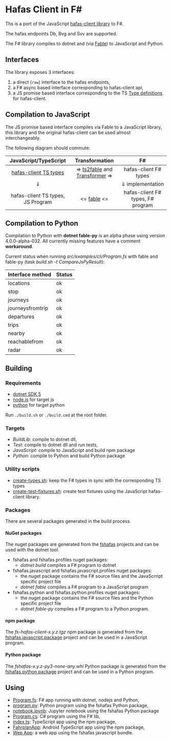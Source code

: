 # Hafas Client in F\#

Ths is a port of the JavaScript [hafas-client library](https://github.com/public-transport/hafas-client) to F#.

The hafas endpoints Db, Bvg and Svv are supported.

The F# library compiles to dotnet and (via [Fable](https://github.com/fable-compiler/Fable)) to JavaScript  and Python.

## Interfaces

The library exposes  3 interfaces:

1) a direct (`raw`) interface to the hafas endpoints,
2) a F# async based interface corresponding to hafas-client api,
3) a JS promise based interface corresponding to the TS [Type definitions](https://github.com/DefinitelyTyped/DefinitelyTyped/blob/master/types/hafas-client/index.d.ts) for hafas-client.

## Compilation to JavaScript

The JS promise based interface compiles via Fable to a JavaScript library, this library and the original hafas-client can be used almost interchangeably.

The following diagram should commute:

JavaScript/TypeScript | Transformation | F# |
:---------------:|:--------:|:------:|
[hafas-client TS types](https://github.com/DefinitelyTyped/DefinitelyTyped/blob/master/types/hafas-client/index.d.ts) | => [ts2fable](https://github.com/fable-compiler/ts2fable) and [Transformer](./src/transformer) => | hafas-client F# types |
 &#8659;|  | &#8659; implementation |
hafas-client TS types, JS Program | <= [fable](https://github.com/fable-compiler/fable) <= | hafas-client F# types, F# program|

## Compilation to Python

Compilation to Python with **dotnet fable-py** is an alpha phase using version 4.0.0-alpha-032. All currently missing features have a comment **workaround**.

Current status when running *src/examples/cli/Program.fs* with fable and fable-py (task *build.sh -t CompareJsPyResult*):

|Interface method|Status|
|---|---|
|locations|ok|
|stop|ok|
|journeys|ok|
|journeysfromtrip|ok|
|departures|ok|
|trips|ok|
|nearby|ok|
|reachablefrom|ok|
|radar|ok|

## Building

### Requirements

* [dotnet SDK 5](https://dotnet.microsoft.com/download)
* [node.js](https://nodejs.org/en/) for target js
* [python](https://www.python.org/) for target python

Run `./build.sh` or `./build.cmd` at the root folder.

### Targets

* *BuildLib*: compile to dotnet dll,
* *Test*: compile to dotnet dll and run tests,
* *JavaScript*: compile to JavaScript and build npm package
* *Python*: compile to Python and build Python package

### Utility scripts

* [create-types.sh](./scripts/create-types.sh): keep the F# types in sync with the corresponding TS types
* [create-test-fixtures.sh](./scripts/create-test-fixtures.sh): create test fixtures using the JavaScript hafas-client library.

### Packages

There are several packages generated in the build process.

#### NuGet packages

The nuget packages are generated from the [fshafas](src/fshafas) projects and can be used with the dotnet tool.

* fshafas and fshafas.profiles nuget packages:
  * *dotnet build* compiles a F# program to dotnet
* fshafas.javascript and fshafas.javascript.profiles nuget packages:
  * the nuget package contains the F# source files and the JavaScrript specific project file
  * *dotnet fable* compiles a F# program to a JavaScript program
* fshafas.python and fshafas.python.profiles nuget packages:
  * the nuget package contains the F# source files and the Python specific project file
  * *dotnet fable-py* compiles a F# program to a Python program.

#### npm package

The *fs-hafas-client-x.y.z.tgz* npm package is generated from the [fshafas.javascript.package](src/fshafas.javascript.package) project
and can be used in a JavaScript program.

#### Python package

The *fshafas-x.y.z-py3-none-any.whl* Python package is generated from the [fshafas.python.package](src/fshafas.python.package) project
and can be used in a Python program.

## Using

* [Program.fs](src/examples/cli): F# app running with dotnet, nodejs and Python,
* [program.py](src/examples/fshafas.fable.python/program.py): Python program using the fshafas Python package,
* [notebook.ipynb](src/examples/fshafas.fable.python/notebook.ipynb): Jupyter notebook using the fshafas Python package
* [Program.cs](src/examples/fshafas.csharp/Program.cs): C# program using the F# lib,
* [index.ts](src/examples/fshafas.fable.node/index.ts): TypeScript app using the npm package,
* [FahrplanApp](https://github.com/bergmannjg/FahrplanApp): Android TypeScript app using the npm package,
* [Wep App](src/examples/fshafas.fable.web): a web app using the fshafas javascript bundle.
